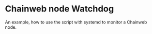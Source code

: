 # Chainweb node Watchdog

An example, how to use the script with systemd to monitor a Chainweb node.
